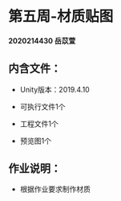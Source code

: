 # 第五周-材质贴图

#### 2020214430 岳苡萱

## 内含文件：

 + Unity版本：2019.4.10
  
 + 可执行文件1个
 
 + 工程文件1个
 
 + 预览图1个
  
## 作业说明：

 + 根据作业要求制作材质
